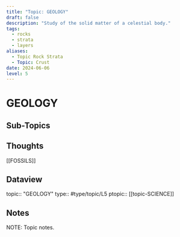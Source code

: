 ```yaml
---
title: "Topic: GEOLOGY"
draft: false
description: "Study of the solid matter of a celestial body."
tags:
  - rocks
  - strata
  - layers
aliases:
  - Topic Rock Strata
  - Topic: Crust
date: 2024-06-06
level: 5
---
```

# GEOLOGY
## Sub-Topics


## Thoughts
[[FOSSILS]]

## Dataview
topic:: "GEOLOGY"
type:: #type/topic/L5
ptopic:: [[topic-SCIENCE]]

## Notes
NOTE: Topic notes.